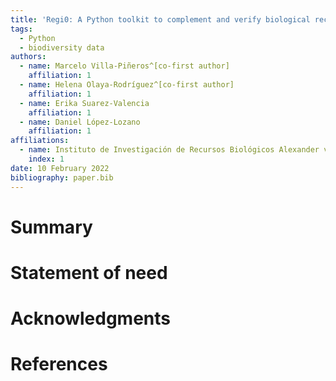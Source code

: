 ```yaml
---
title: 'Regi0: A Python toolkit to complement and verify biological records'
tags:
  - Python
  - biodiversity data
authors:
  - name: Marcelo Villa-Piñeros^[co-first author]
    affiliation: 1
  - name: Helena Olaya-Rodríguez^[co-first author]
    affiliation: 1
  - name: Erika Suarez-Valencia
    affiliation: 1
  - name: Daniel López-Lozano
    affiliation: 1
affiliations:
  - name: Instituto de Investigación de Recursos Biológicos Alexander von Humboldt, Bogotá, Colombia
    index: 1
date: 10 February 2022
bibliography: paper.bib
---
```

 
# Summary

# Statement of need

# Acknowledgments

# References
